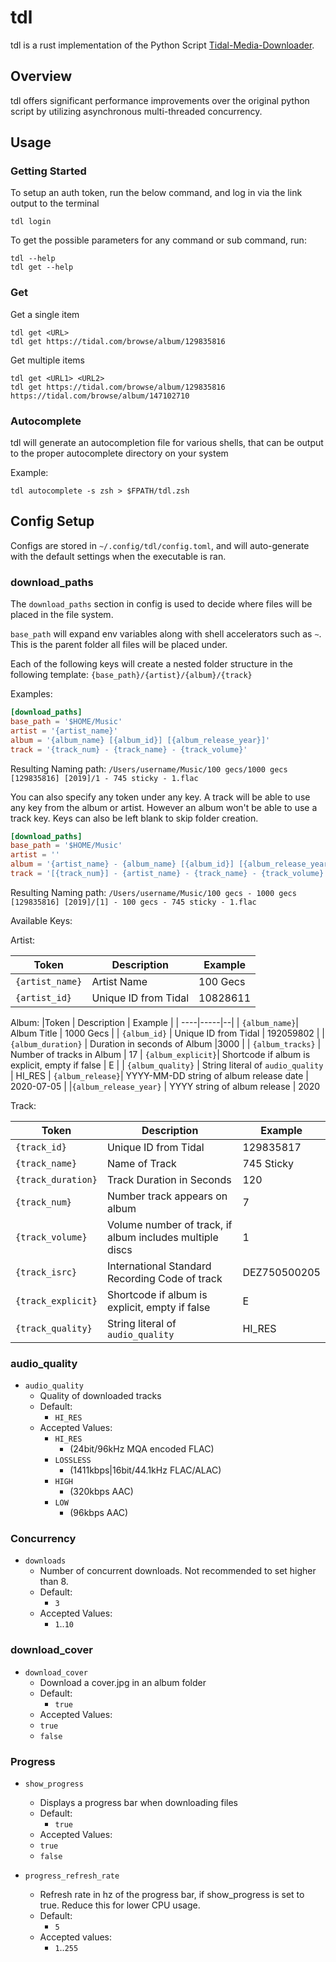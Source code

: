 # tdl
tdl is a rust implementation of the Python Script [Tidal-Media-Downloader](https://github.com/yaronzz/Tidal-Media-Downloader).

## Overview 

tdl offers significant performance improvements over the original python script by utilizing asynchronous multi-threaded concurrency.

## Usage

### Getting Started

To setup an auth token, run the below command, and log in via the link output to the terminal

```
tdl login
```

To get the possible parameters for any command or sub command, run:

```
tdl --help
tdl get --help
```

### Get

Get a single item

```
tdl get <URL>
tdl get https://tidal.com/browse/album/129835816
```

Get multiple items
```
tdl get <URL1> <URL2> 
tdl get https://tidal.com/browse/album/129835816 https://tidal.com/browse/album/147102710  
```


### Autocomplete

tdl will generate an autocompletion file for various shells, that can be output to the proper autocomplete directory on your system

Example:
```
tdl autocomplete -s zsh > $FPATH/tdl.zsh
```

## Config Setup

Configs are stored in `~/.config/tdl/config.toml`, and will auto-generate with the default settings when the executable is ran. 

### download_paths

The `download_paths` section in config is used to decide where files will be placed in the file system.



`base_path` will expand env variables along with shell accelerators such as `~`. This is the parent folder all files will be placed under.

Each of the following keys will create a nested folder structure in the following template:
`{base_path}/{artist}/{album}/{track}`


Examples: 

``` toml
[download_paths]
base_path = '$HOME/Music'
artist = '{artist_name}'
album = '{album_name} [{album_id}] [{album_release_year}]'
track = '{track_num} - {track_name} - {track_volume}'
```
Resulting Naming path: `/Users/username/Music/100 gecs/1000 gecs [129835816] [2019]/1 - 745 sticky - 1.flac`

You can also specify any token under any key. A track will be able to use any key from the album or artist. However an album won't be able to use a track key.
Keys can also be left blank to skip folder creation.

``` toml
[download_paths]
base_path = '$HOME/Music'
artist = ''
album = '{artist_name} - {album_name} [{album_id}] [{album_release_year}]'
track = '[{track_num}] - {artist_name} - {track_name} - {track_volume}'
```

Resulting Naming path: `/Users/username/Music/100 gecs - 1000 gecs [129835816] [2019]/[1] - 100 gecs - 745 sticky - 1.flac`

Available Keys:

Artist:

|Token | Description | Example |
| ----|-----|--|
| `{artist_name}`| Artist Name| 100 Gecs
| `{artist_id}` |  Unique ID from Tidal | 10828611

Album:
|Token | Description | Example |
| ----|-----|--|
| `{album_name}`| Album Title | 1000 Gecs |
| `{album_id}` | Unique ID from Tidal | 192059802   |
| `{album_duration}` | Duration in seconds of Album |3000 | 
| `{album_tracks}` | Number of tracks in Album | 17
| `{album_explicit}`| Shortcode if album is explicit, empty if false | E |
| `{album_quality}` | String literal of `audio_quality` | HI_RES
| `{album_release}`| YYYY-MM-DD string of album release date | 2020-07-05 |
|`{album_release_year}` | YYYY string of album release | 2020 

Track: 

|Token | Description | Example |
| ----|-----|--|
  | `{track_id}` | Unique ID from Tidal | 129835817
  | `{track_name}` | Name of Track | 745 Sticky 
  | `{track_duration}` | Track Duration in Seconds | 120
  | `{track_num}` | Number track appears on album | 7 
  | `{track_volume}` | Volume number of track, if album includes multiple discs | 1 
  | `{track_isrc}` | International Standard Recording Code of track | DEZ750500205
  | `{track_explicit}` | Shortcode if album is explicit, empty if false  | E
  | `{track_quality}` | String literal of `audio_quality` | HI_RES


### audio_quality

- `audio_quality` 
  - Quality of downloaded tracks
  - Default:
    - `HI_RES`
  - Accepted Values:
    - `HI_RES` 
      - (24bit/96kHz MQA encoded FLAC)
    - `LOSSLESS` 
      - (1411kbps|16bit/44.1kHz FLAC/ALAC)
    - `HIGH` 
      - (320kbps AAC)
    - `LOW` 
      - (96kbps AAC)

### Concurrency

- `downloads`
    - Number of concurrent downloads. Not recommended to set higher than 8.
    - Default:
        - `3`
    - Accepted Values:
        - `1`..`10`


### download_cover

- `download_cover` 
  - Download a cover.jpg in an album folder
  - Default: 
    - `true`
  - Accepted Values: 
  - `true`
  - `false`

### Progress

- `show_progress`
  - Displays a progress bar when downloading files
  - Default: 
    - `true`
  - Accepted Values: 
  - `true`
  - `false`

- `progress_refresh_rate` 
  - Refresh rate in hz of the progress bar, if show_progress is set to true. Reduce this for lower CPU usage. 
  - Default:
    -  `5`
  - Accepted values: 
    - `1`..`255`
